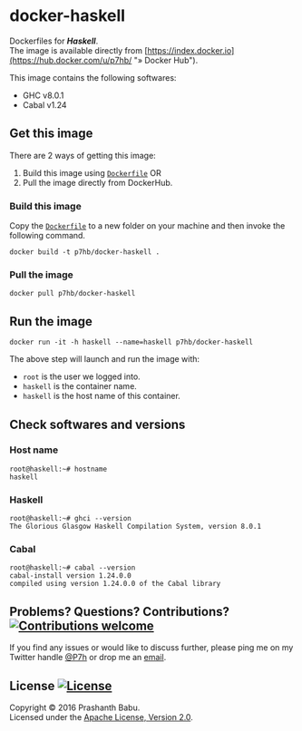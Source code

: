 # docker-haskell

Dockerfiles for ***Haskell***.<br>
The image is available directly from [https://index.docker.io](https://hub.docker.com/u/p7hb/ "» Docker Hub").

This image contains the following softwares:

* GHC v8.0.1
* Cabal v1.24 

## Get this image
There are 2 ways of getting this image:

1. Build this image using [`Dockerfile`](Dockerfile) OR
2. Pull the image directly from DockerHub.

### Build this image
Copy the [`Dockerfile`](Dockerfile) to a new folder on your machine and then invoke the following command.

    docker build -t p7hb/docker-haskell .

### Pull the image

    docker pull p7hb/docker-haskell


## Run the image

    docker run -it -h haskell --name=haskell p7hb/docker-haskell


The above step will launch and run the image with:

* `root` is the user we logged into.
* `haskell` is the container name.
* `haskell` is the host name of this container. 

## Check softwares and versions

### Host name

    root@haskell:~# hostname
    haskell

### Haskell

    root@haskell:~# ghci --version
	The Glorious Glasgow Haskell Compilation System, version 8.0.1

### Cabal

    root@haskell:~# cabal --version
    cabal-install version 1.24.0.0
	compiled using version 1.24.0.0 of the Cabal library


## Problems? Questions? Contributions? [![Contributions welcome](https://img.shields.io/badge/contributions-welcome-brightgreen.svg?style=flat)](http://p7h.org/contact/)
If you find any issues or would like to discuss further, please ping me on my Twitter handle [@P7h](http://twitter.com/P7h "» @P7h") or drop me an [email](http://p7h.org/contact/ "» Contact me").


## License [![License](http://img.shields.io/:license-apache-blue.svg)](http://www.apache.org/licenses/LICENSE-2.0.html)
Copyright &copy; 2016 Prashanth Babu.<br>
Licensed under the [Apache License, Version 2.0](http://www.apache.org/licenses/LICENSE-2.0).